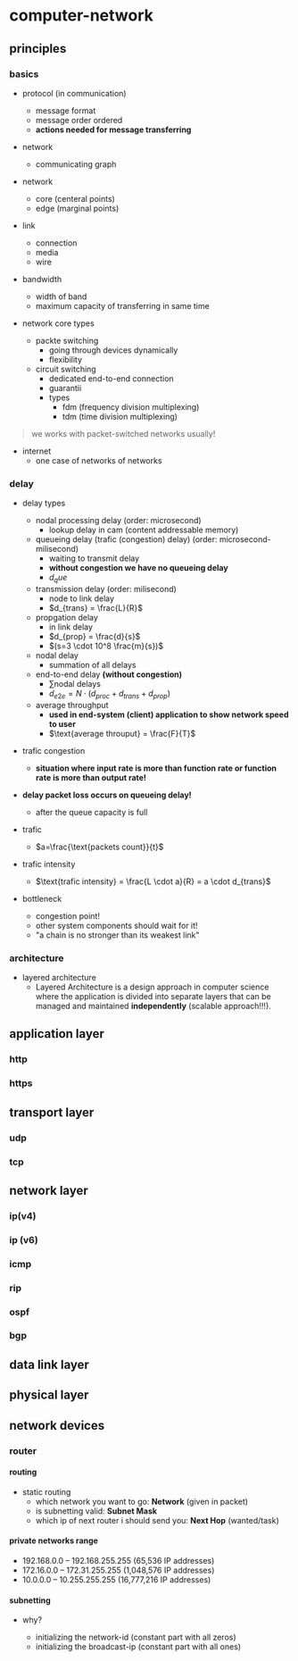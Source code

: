 # computer-network

## principles

### basics

- protocol (in communication)
  - message format
  - message order ordered
  - **actions needed for message transferring**

- network
  - communicating graph

- network
  - core (centeral points)
  - edge (marginal points)

- link
  - connection
  - media
  - wire

- bandwidth
  - width of  band
  - maximum capacity of transferring in same time

- network core types
  - packte switching
    - going through devices dynamically
    - flexibility
  - circuit switching
    - dedicated end-to-end connection
    - guarantii
    - types
      - fdm (frequency division multiplexing)
      - tdm (time division multiplexing)

> we works with packet-switched networks usually!

- internet
  - one case of networks of networks

### delay

- delay types
  - nodal processing delay (order: microsecond)
    - lookup delay in cam (content addressable memory)
  - queueing delay (trafic (congestion) delay) (order: microsecond-milisecond)
    - waiting to transmit delay
    - **without congestion we have no queueing delay**
    - $d_que$
  - transmission delay (order: milisecond)
    - node to link delay
    - $d_{trans} = \frac{L}{R}$
  - propgation delay
    - in link delay
    - $d_{prop} = \frac{d}{s}$
    - $(s=3 \cdot 10^8 \frac{m}{s})$
  - nodal delay
    - summation of all delays
  - end-to-end delay **(without congestion)**
    - $\sum \text{nodal delays}$
    - $d_{e2e} = N \cdot (d_{proc} + d_{trans} + d_{prop})$
  - average throughput
    - **used in end-system (client) application to show network speed to user**
    - $\text{average throuput} = \frac{F}{T}$

- trafic congestion
  - **situation where input rate is more than function rate or function rate is more than output rate!**

- **delay packet loss occurs on queueing delay!**
  - after the queue capacity is full

- trafic
  - $a=\frac{\text{packets count}}{t}$
- trafic intensity
  - $\text{trafic intensity} = \frac{L \cdot a}{R} = a \cdot d_{trans}$

- bottleneck
  - congestion point!
  - other system components should wait for it!
  - "a chain is no stronger than its weakest link"

### architecture

- layered architecture
  - Layered Architecture is a design approach in computer science
    where the application is divided into separate layers that can
    be managed and maintained **independently** (scalable approach!!!).

## application layer

### http

### https

## transport layer

### udp

### tcp

## network layer

### ip(v4)

### ip (v6)

### icmp

### rip

### ospf

### bgp

## data link layer

## physical layer

## network devices

### router

#### routing

- static routing
  - which network you want to go: **Network** (given in packet)
  - is subnetting valid: **Subnet Mask**
  - which ip of next router i should send you: **Next Hop** (wanted/task)

#### private networks range

- 192.168.0.0 – 192.168.255.255 (65,536 IP addresses)
- 172.16.0.0 – 172.31.255.255 (1,048,576 IP addresses)
- 10.0.0.0 – 10.255.255.255 (16,777,216 IP addresses)

#### subnetting

- why?

  - initializing the network-id (constant part with all zeros)
  - initializing the broadcast-ip (constant part with all ones)
